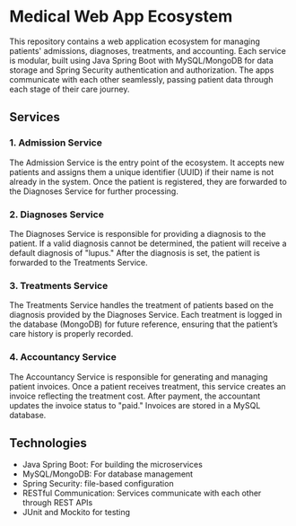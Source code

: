 # Medical Web App Ecosystem

This repository contains a web application ecosystem for managing patients' admissions, diagnoses, treatments, and accounting. Each service is modular, built using Java Spring Boot with MySQL/MongoDB for data storage and Spring Security authentication and authorization. The apps communicate with each other seamlessly, passing patient data through each stage of their care journey.

## Services

### 1. Admission Service

The Admission Service is the entry point of the ecosystem. It accepts new patients and assigns them a unique identifier (UUID) if their name is not already in the system. Once the patient is registered, they are forwarded to the Diagnoses Service for further processing.

### 2. Diagnoses Service

The Diagnoses Service is responsible for providing a diagnosis to the patient. If a valid diagnosis cannot be determined, the patient will receive a default diagnosis of "lupus." After the diagnosis is set, the patient is forwarded to the Treatments Service.

### 3. Treatments Service

The Treatments Service handles the treatment of patients based on the diagnosis provided by the Diagnoses Service. Each treatment is logged in the database (MongoDB) for future reference, ensuring that the patient’s care history is properly recorded.

### 4. Accountancy Service

The Accountancy Service is responsible for generating and managing patient invoices. Once a patient receives treatment, this service creates an invoice reflecting the treatment cost. After payment, the accountant updates the invoice status to "paid." Invoices are stored in a MySQL database.

## Technologies

- Java Spring Boot: For building the microservices
- MySQL/MongoDB: For database management
- Spring Security: file-based configuration
- RESTful Communication: Services communicate with each other through REST APIs
- JUnit and Mockito for testing
